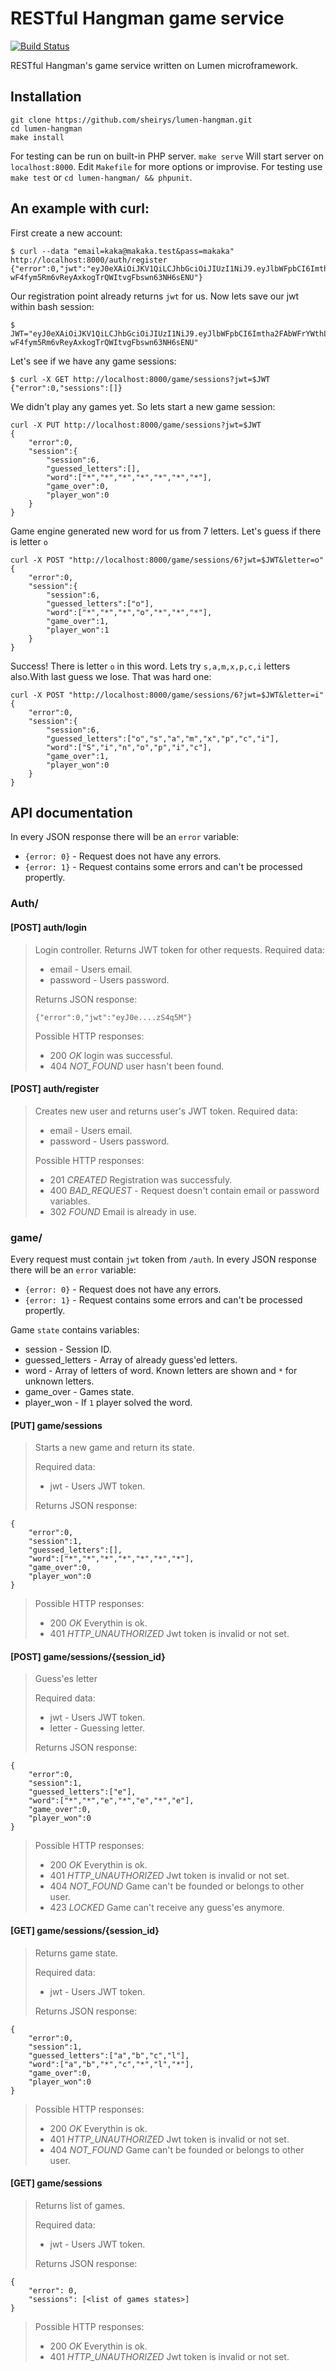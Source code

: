 # RESTful Hangman game service
[![Build Status](https://travis-ci.org/sheirys/lumen-hangman.svg?branch=master)](https://travis-ci.org/sheirys/lumen-hangman)

RESTful Hangman's game service written on Lumen microframework.

## Installation

	git clone https://github.com/sheirys/lumen-hangman.git
	cd lumen-hangman
	make install

For testing can be run on built-in PHP server. `make serve` Will start server on `localhost:8000`. Edit `Makefile` for more options or improvise. For testing use `make test` or `cd lumen-hangman/ && phpunit`.

## An example with curl:
First create a new account:

    $ curl --data "email=kaka@makaka.test&pass=makaka" http://localhost:8000/auth/register
    {"error":0,"jwt":"eyJ0eXAiOiJKV1QiLCJhbGciOiJIUzI1NiJ9.eyJlbWFpbCI6Imtha2FAbWFrYWthLnRlc3QiLCJpZCI6NX0.C-wF4fym5Rm6vReyAxkogTrQWItvgFbswn63NH6sENU"}

Our registration point already returns `jwt` for us. Now lets save our jwt within bash session:

    $ JWT="eyJ0eXAiOiJKV1QiLCJhbGciOiJIUzI1NiJ9.eyJlbWFpbCI6Imtha2FAbWFrYWthLnRlc3QiLCJpZCI6NX0.C-wF4fym5Rm6vReyAxkogTrQWItvgFbswn63NH6sENU"

Let's see if we have any game sessions:

    $ curl -X GET http://localhost:8000/game/sessions?jwt=$JWT
    {"error":0,"sessions":[]}

We didn't play any games yet. So lets start a new game session:

    curl -X PUT http://localhost:8000/game/sessions?jwt=$JWT
    {
        "error":0,
        "session":{
            "session":6,
            "guessed_letters":[],
            "word":["*","*","*","*","*","*","*"],
            "game_over":0,
            "player_won":0
        }
    }

Game engine generated new word for us from 7 letters. Let's guess if there is letter `o`

    curl -X POST "http://localhost:8000/game/sessions/6?jwt=$JWT&letter=o"
    {
        "error":0,
        "session":{
            "session":6,
            "guessed_letters":["o"],
            "word":["*","*","*","o","*","*","*"],
            "game_over":1,
            "player_won":1
        }
    }

Success! There is letter `o` in this word. Lets try `s,a,m,x,p,c,i` letters also.With last guess we lose. That was hard one:

    curl -X POST "http://localhost:8000/game/sessions/6?jwt=$JWT&letter=i"
    {
        "error":0,
        "session":{
            "session":6,
            "guessed_letters":["o","s","a","m","x","p","c","i"],
            "word":["S","i","n","o","p","i","c"],
            "game_over":1,
            "player_won":0
        }
    }


## API documentation
In every JSON response there will be an `error` variable:

+ `{error: 0}` - Request does not have any errors.
+ `{error: 1}` - Request contains some errors and can't be processed propertly.

### Auth/
#### [POST] auth/login
>Login controller. Returns JWT token for other requests. Required data:
>
>- email - Users email.
>- password - Users password.
>
>Returns JSON response:
>
>`{"error":0,"jwt":"eyJ0e....zS4q5M"}`
>
>Possible HTTP responses:
>
>- 200 _OK_ login was successful.
>- 404 _NOT_FOUND_ user hasn't been found.

#### [POST] auth/register
> Creates new user and returns user's JWT token. Required data:
>
>- email - Users email.
>- password - Users password.
>
> Possible HTTP responses:
>
>- 201 _CREATED_ Registration was successfuly.
>- 400 _BAD_REQUEST_ - Request doesn't contain email or password variables.
>- 302 _FOUND_ Email is already in use.

### game/
Every request must contain `jwt` token from `/auth`. In every JSON response there will be an `error` variable:

+ `{error: 0}` - Request does not have any errors.
+ `{error: 1}` - Request contains some errors and can't be processed propertly.

Game `state` contains variables:

+ session - Session ID.
+ guessed_letters - Array of already guess'ed letters.
+ word - Array of letters of word. Known letters are shown and `*` for unknown letters.
+ game_over - Games state.
+ player_won - If `1` player solved the word.

#### [PUT] game/sessions
> Starts a new game and return its state.
>
> Required data:
>
> - jwt - Users JWT token.
>
> Returns JSON response:

	{
		"error":0,
		"session":1,
		"guessed_letters":[],
		"word":["*","*","*","*","*","*","*"],
		"game_over":0,
		"player_won":0
	}

> Possible HTTP responses:
>
> - 200 _OK_ Everythin is ok.
> - 401 _HTTP_UNAUTHORIZED_ Jwt token is invalid or not set.

#### [POST] game/sessions/{session_id}
> Guess'es letter
>
> Required data:
>
> - jwt - Users JWT token.
> - letter - Guessing letter.
>
> Returns JSON response:

	{
		"error":0,
		"session":1,
		"guessed_letters":["e"],
		"word":["*","*","e","*","e","*","e"],
		"game_over":0,
		"player_won":0
	}

> Possible HTTP responses:
>
> - 200 _OK_ Everythin is ok.
> - 401 _HTTP_UNAUTHORIZED_ Jwt token is invalid or not set.
> - 404 _NOT_FOUND_ Game can't be founded or belongs to other user.
> - 423 _LOCKED_ Game can't receive any guess'es anymore.

#### [GET] game/sessions/{session_id}
> Returns game state.
>
> Required data:
>
> - jwt - Users JWT token.
>
> Returns JSON response:

	{
		"error":0,
		"session":1,
		"guessed_letters":["a","b","c","l"],
		"word":["a","b","*","c","*","l","*"],
		"game_over":0,
		"player_won":0
	}

> Possible HTTP responses:
>
> - 200 _OK_ Everythin is ok.
> - 401 _HTTP_UNAUTHORIZED_ Jwt token is invalid or not set.
> - 404 _NOT_FOUND_ Game can't be founded or belongs to other user.

#### [GET] game/sessions
> Returns list of games.
>
> Required data:
>
> - jwt - Users JWT token.
>
> Returns JSON response:

    {
    	"error": 0,
    	"sessions": [<list of games states>]
    }

> Possible HTTP responses:
>
> - 200 _OK_ Everythin is ok.
> - 401 _HTTP_UNAUTHORIZED_ Jwt token is invalid or not set.
